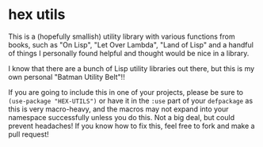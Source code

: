 # hex utils

This is a (hopefully smallish) utility library with various functions from
books, such as "On Lisp", "Let Over Lambda", "Land of Lisp" and a handful of
things I personally found helpful and thought would be nice in a library.

I know that there are a bunch of Lisp utility libraries out there, but this is
my own personal "Batman Utility Belt"!!

If you are going to include this in one of your projects, please be sure to 
`(use-package "HEX-UTILS")` or have it in the `:use` part of your `defpackage`
as this is very macro-heavy, and the macros may not expand into your namespace
successfully unless you do this.  Not a big deal, but could prevent headaches!
If you know how to fix this, feel free to fork and make a pull request!
